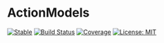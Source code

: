 # ActionModels

[![Stable](https://img.shields.io/badge/docs-stable-blue.svg)](https://ilabcode.github.io/ActionModels.jl)
[![Build Status](https://github.com/ilabcode/ActionModels.jl/actions/workflows/CI.yml/badge.svg?branch=main)](https://github.com/ilabcode/ActionModels.jl/actions/workflows/CI.yml?query=branch%3Amain)
[![Coverage](https://codecov.io/gh/ilabcode/ActionModels.jl/branch/main/graph/badge.svg?token=NVFiiPydFA)](https://codecov.io/gh/ilabcode/ActionModels.jl)
[![License: MIT](https://img.shields.io/badge/License-MIT-yellow.svg)](https://opensource.org/licenses/MIT)
